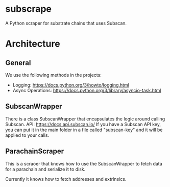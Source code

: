 # subscrape
A Python scraper for substrate chains that uses Subscan.

# Architecture

## General
We use the following methods in the projects:
- Logging: https://docs.python.org/3/howto/logging.html
- Async Operations: https://docs.python.org/3/library/asyncio-task.html

## SubscanWrapper
There is a class SubscanWrapper that encapsulates the logic around calling Subscan.
API: https://docs.api.subscan.io/
If you have a Subscan API key, you can put it in the main folder in a file called "subscan-key" and it will be applied to your calls.

## ParachainScraper
This is a scraoer that knows how to use the SubscanWrapper to fetch data for a parachain and serialize it to disk.

Currently it knows how to fetch addresses and extrinsics.
